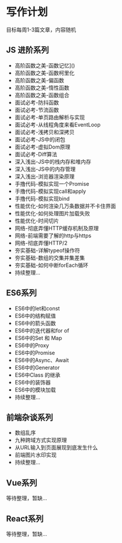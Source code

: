 # 写作计划

目标每周1-3篇文章，内容随机

## JS 进阶系列

+ 高阶函数之美-函数记忆]()
+ 高阶函数之美-函数柯里化
+ 高阶函数之美-偏函数
+ 高阶函数之美-惰性函数
+ 高阶函数之美-函数组合
+ 面试必考-防抖函数
+ 面试必考-节流函数
+ 面试必考-单页路由解析与实现
+ 面试必考-从线程角度来看EventLoop
+ 面试必考-浅拷贝和深拷贝
+ 面试必考-JS中的闭包
+ 面试必考-虚拟Dom原理
+ 面试必考-Diff算法
+ 深入浅出-JS中的栈内存和堆内存
+ 深入浅出-JS中的内存管理
+ 深入浅出-浏览器渲染原理
+ 手撸代码-模拟实现一个Promise
+ 手撸代码-模拟实现call和apply
+ 手撸代码-模拟实现bind
+ 性能优化-如何渲染几万条数据并不卡住界面
+ 性能优化-如何处理图片加载失败
+ 性能优化-时间切片
+ 网络-彻底弄懂HTTP缓存机制及原理
+ 网络-前端需要了解的http与https
+ 网络-彻底弄懂HTTP/2
+ 夯实基础-详解typeof操作符
+ 夯实基础-数组的交集并集差集
+ 夯实基础-如何中断forEach循环
+ 持续整理...

## ES6系列

+ ES6中的let和const
+ ES6中的结构赋值
+ ES6中的箭头函数
+ ES6中的迭代器和for of
+ ES6中的Set 和 Map
+ ES6中的Proxy
+ ES6中的Promise
+ ES6中的Async、Await
+ ES6中的Generator
+ ES6中Class 的继承
+ ES6中的装饰器
+ ES6中的模块加载
+ 持续整理...

## 前端杂谈系列

+ 数组乱序
+ 九种跨域方式实现原理
+ 从URL输入到页面展现到底发生什么
+ 前端图片水印实现
+ 持续整理...

## Vue系列

等待整理，暂缺...

## React系列

等待整理，暂缺...
